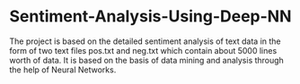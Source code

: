 # Sentiment-Analysis-Using-Deep-NN
The project is based on the detailed sentiment analysis of text data in the form of two text files pos.txt and neg.txt which contain about 5000 lines worth of data. It is based on the basis of data mining and analysis through the help of Neural Networks. 
